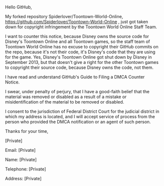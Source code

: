 Hello GitHub,

My forked repository Spiderlover/Toontown-World-Online,
https://github.com/Spiderlover/Toontown-World-Online , just got taken down
for copyright infringement by the Toontown World Online Staff Team.

I want to counter this notice, because Disney owns the source code for
Disney's Toontown Online and all Toontown games, so the staff team of
Toontown World Online has no excuse to copyright their GitHub commits on
the repo, because it's not their code, it's Disney's code that they are
using for the game. Yes, Disney's Toontown Online got shut down by Disney
in September 2013, but that doesn't give a right for the other Toontown
games to copyright their source code, because Disney owns the code, not
them.

I have read and understand GitHub's Guide to Filing a DMCA Counter Notice.

I swear, under penalty of perjury, that I have a good-faith belief that the
material was removed or disabled as a result of a mistake or
misidentification of the material to be removed or disabled.

I consent to the jurisdiction of Federal District Court for the judicial
district in which my address is located, and I will accept service of
process from the person who provided the DMCA notification or an agent of
such person.

Thanks for your time,

[Private]

Email: [Private]

Name: [Private]

Telephone: [Private]

Address: [Private]
